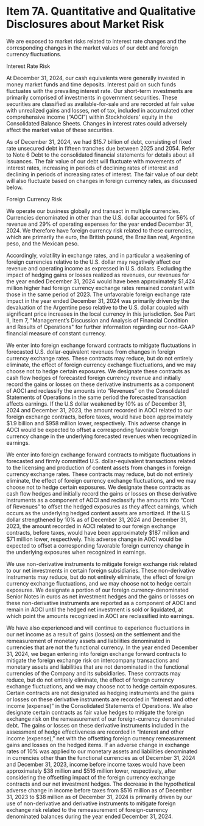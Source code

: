 # Item 7A. Quantitative and Qualitative Disclosures about Market Risk

We are exposed to market risks related to interest rate changes and the corresponding changes in the market values of our debt and foreign currency fluctuations. 

Interest Rate Risk 

At December 31, 2024, our cash equivalents were generally invested in money market funds and time deposits. Interest paid on such funds fluctuates with the prevailing interest rate. Our short-term investments are primarily comprised of investments in government securities. These securities are classified as available-for-sale and are recorded at fair value with unrealized gains and losses, net of tax, included in accumulated other comprehensive income (“AOCI”) within Stockholders' equity in the Consolidated Balance Sheets. Changes in interest rates could adversely affect the market value of these securities. 

As of December 31, 2024, we had $15.7 billion of debt, consisting of fixed rate unsecured debt in fifteen tranches due between 2025 and 2054. Refer to Note 6 Debt to the consolidated financial statements for details about all issuances. The fair value of our debt will fluctuate with movements of interest rates, increasing in periods of declining rates of interest and declining in periods of increasing rates of interest. The fair value of our debt will also fluctuate based on changes in foreign currency rates, as discussed below. 

Foreign Currency Risk 

We operate our business globally and transact in multiple currencies. Currencies denominated in other than the U.S. dollar accounted for 56% of revenue and 29% of operating expenses for the year ended December 31, 2024. We therefore have foreign currency risk related to these currencies, which are primarily the euro, the British pound, the Brazilian real, Argentine peso, and the Mexican peso. 

Accordingly, volatility in exchange rates, and in particular a weakening of foreign currencies relative to the U.S. dollar may negatively affect our revenue and operating income as expressed in U.S. dollars. Excluding the impact of hedging gains or losses realized as revenues, our revenues for the year ended December 31, 2024 would have been approximately $1,424 million higher had foreign currency exchange rates remained constant with those in the same period of 2023. The unfavorable foreign exchange rate impact in the year ended December 31, 2024 was primarily driven by the devaluation of the Argentine peso relative to the U.S. dollar coupled with significant price increases in the local currency in this jurisdiction. See Part II, Item 7, "Management’s Discussion and Analysis of Financial Condition and Results of Operations" for further information regarding our non-GAAP financial measure of constant currency. 

We enter into foreign exchange forward contracts to mitigate fluctuations in forecasted U.S. dollar-equivalent revenues from changes in foreign currency exchange rates. These contracts may reduce, but do not entirely eliminate, the effect of foreign currency exchange fluctuations, and we may choose not to hedge certain exposures. We designate these contracts as cash flow hedges of forecasted foreign currency revenue and initially record the gains or losses on these derivative instruments as a component of AOCI and reclassify the amounts into “Revenues” on the Consolidated Statements of Operations in the same period the forecasted transaction affects earnings. If the U.S dollar weakened by 10% as of December 31, 2024 and December 31, 2023, the amount recorded in AOCI related to our foreign exchange contracts, before taxes, would have been approximately $1.9 billion and $958 million lower, respectively. This adverse change in AOCI would be expected to offset a corresponding favorable foreign currency change in the underlying forecasted revenues when recognized in earnings. 

We enter into foreign exchange forward contracts to mitigate fluctuations in forecasted and firmly committed U.S. dollar-equivalent transactions related to the licensing and production of content assets from changes in foreign currency exchange rates. These contracts may reduce, but do not entirely eliminate, the effect of foreign currency exchange fluctuations, and we may choose not to hedge certain exposures. We designate these contracts as cash flow hedges and initially record the gains or losses on these derivative instruments as a component of AOCI and reclassify the amounts into “Cost of Revenues” to offset the hedged exposures as they affect earnings, which occurs as the underlying hedged content assets are amortized. If the U.S dollar strengthened by 10% as of December 31, 2024 and December 31, 2023, the amount recorded in AOCI related to our foreign exchange contracts, before taxes, would have been approximately $187 million and $71 million lower, respectively. This adverse change in AOCI would be expected to offset a corresponding favorable foreign currency change in the underlying exposures when recognized in earnings. 

We use non-derivative instruments to mitigate foreign exchange risk related to our net investments in certain foreign subsidiaries. These non-derivative instruments may reduce, but do not entirely eliminate, the effect of foreign currency exchange fluctuations, and we may choose not to hedge certain exposures. We designate a portion of our foreign currency-denominated Senior Notes in euros as net investment hedges and the gains or losses on these non-derivative instruments are reported as a component of AOCI and remain in AOCI until the hedged net investment is sold or liquidated, at which point the amounts recognized in AOCI are reclassified into earnings. 

We have also experienced and will continue to experience fluctuations in our net income as a result of gains (losses) on the settlement and the remeasurement of monetary assets and liabilities denominated in currencies that are not the functional currency. In the year ended December 31, 2024, we began entering into foreign exchange forward contracts to mitigate the foreign exchange risk on intercompany transactions and monetary assets and liabilities that are not denominated in the functional currencies of the Company and its subsidiaries. These contracts may reduce, but do not entirely eliminate, the effect of foreign currency exchange fluctuations, and we may choose not to hedge certain exposures. Certain contracts are not designated as hedging instruments and the gains or losses on these derivative instruments are recorded in “Interest and other income (expense)” in the Consolidated Statements of Operations. We also designate certain contracts as fair value hedges to mitigate the foreign exchange risk on the remeasurement of our foreign-currency denominated debt. The gains or losses on these derivative instruments included in the assessment of hedge effectiveness are recorded in “Interest and other income (expense),” net with the offsetting foreign currency remeasurement gains and losses on the hedged items. If an adverse change in exchange rates of 10% was applied to our monetary assets and liabilities denominated in currencies other than the functional currencies as of December 31, 2024 and December 31, 2023, income before income taxes would have been approximately $38 million and $516 million lower, respectively, after considering the offsetting impact of the foreign currency exchange contracts and our net investment hedges. The decrease in the hypothetical adverse change in income before taxes from $516 million as of December 31, 2023 to $38 million as of December 31, 2024 is primarily driven by our use of non-derivative and derivative instruments to mitigate foreign exchange risk related to the remeasurement of foreign-currency denominated balances during the year ended December 31, 2024.
